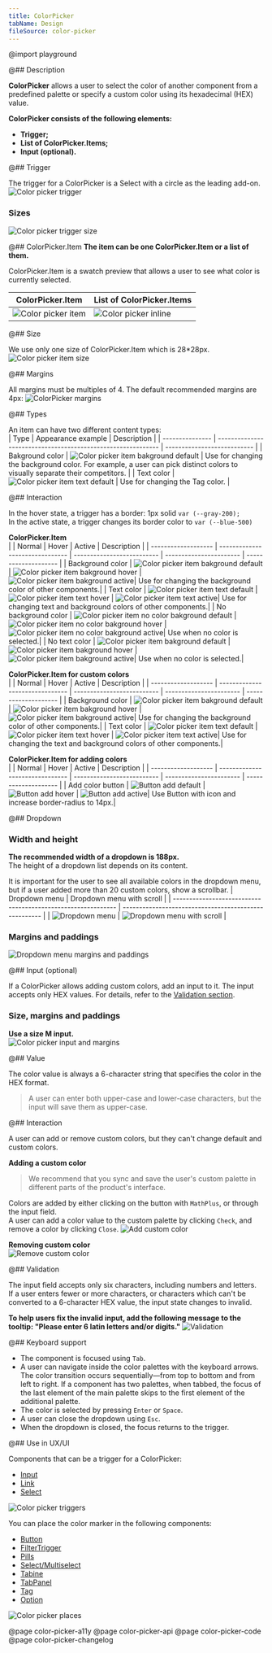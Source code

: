 ```yaml
---
title: ColorPicker
tabName: Design
fileSource: color-picker
---
```


@import playground

@## Description

**ColorPicker** allows a user to select the color of another component from a predefined palette or specify a custom color using its hexadecimal (HEX) value.

**ColorPicker consists of the following elements:**

- **Trigger;**
- **List of ColorPicker.Items;**
- **Input (optional).**

@## Trigger

The trigger for a ColorPicker is a Select with a circle as the leading add-on.
![Color picker trigger](static/trigger.png)

### Sizes

![Color picker trigger size](static/trigger-size.png)

@## ColorPicker.Item
**The item can be one ColorPicker.Item or a list of them.**

ColorPicker.Item is a swatch preview that allows a user to see what color is currently selected.

| ColorPicker.Item                                             | List of ColorPicker.Items                             |
| ------------------------------------------------------------ | ----------------------------------------------------- |
| ![Color picker item](static/colorpicker-item-bg-default.png) | ![Color picker inline](static/colorpicker-inline.png) |

@## Size

We use only one size of ColorPicker.Item which is 28\*28px.
![Color picker item size](static/colorpicker-item-size.png)

@## Margins

All margins must be multiples of 4. The default recommended margins are 4px:
![ColorPicker margins](static/colorpicker-margins.png)

@## Types

An item can have two different content types:  
| Type | Appearance example | Description |
| --------------- | ------------------------------------------------------------ | --------------------------- |
| Bakground color | ![Color picker item bakground default](static/colorpicker-item-bg-default.png) | Use for changing the background color. For example, a user can pick distinct colors to visually separate their competitors. |
| Text color | ![Color picker item text default](static/colorpicker-item-text-default.png) | Use for changing the Tag color. |

@## Interaction

In the hover state, a trigger has a border: 1px solid `var (--gray-200);`  
In the active state, a trigger changes its border color to `var (--blue-500)`

**ColorPicker.Item**  
| | Normal | Hover | Active | Description |
| ------------------- | ------------------------------- | -------------------------- | ----------------------- | -------------------- |
| Background color | ![Color picker item bakground default](static/colorpicker-item-bg-default.png) | ![Color picker item bakground hover](static/colorpicker-item-bg-hover.png) | ![Color picker item bakground active](static/colorpicker-item-bg-active.png)| Use for changing the background color of other components.|
| Text color | ![Color picker item text default](static/colorpicker-item-text-default.png) | ![Color picker item text hover](static/colorpicker-item-text-hover.png) | ![Color picker item text active](static/colorpicker-item-text-active.png)| Use for changing text and background colors of other components.|
| No background color | ![Color picker item  no color bakground default](static/colorpicker-item-nocolor-default.png) | ![Color picker item no color bakground hover](static/colorpicker-item-nocolor-hover.png) | ![Color picker item no color bakground active](static/colorpicker-item-nocolor-active.png)| Use when no color is selected.|
| No text color | ![Color picker item bakground default](static/colorpicker-item-text-nocolor-default.png) | ![Color picker item bakground hover](static/colorpicker-item-text-nocolor-hover.png) | ![Color picker item bakground active](static/colorpicker-item-text-nocolor-active.png)| Use when no color is selected.|

**ColorPicker.Item for custom colors**  
| | Normal | Hover | Active | Description |
| ------------------- | ------------------------------- | -------------------------- | ----------------------- | -------------------- |
| Background color | ![Color picker item bakground default](static/colorpicker-item-bg-default.png) | ![Color picker item bakground hover](static/colorpicker-item-custom-hover.png) | ![Color picker item bakground active](static/colorpicker-item-bg-active.png)| Use for changing the background color of other components.|
| Text color | ![Color picker item text default](static/colorpicker-item-text-default.png) | ![Color picker item text hover](static/colorpicker-item-custom-text-hover.png) | ![Color picker item text active](static/colorpicker-item-text-active.png)| Use for changing the text and background colors of other components.|

**ColorPicker.Item for adding colors**  
| | Normal | Hover | Active | Description |
| ------------------- | ------------------------------- | -------------------------- | ----------------------- | -------------------- |
| Add color button | ![Button add default](static/btn-add-default.png) | ![Button add hover](static/btn-add-hover.png) | ![Button add active](static/btn-add-active.png)| Use Button with icon and increase border-radius to 14px.|

@## Dropdown

### Width and height

**The recommended width of a dropdown is 188px.**  
The height of a dropdown list depends on its content.

It is important for the user to see all available colors in the dropdown menu, but if a user added more than 20 custom colors, show a scrollbar.
| Dropdown menu | Dropdown menu with scroll |
| ------------------------------------------------------------ | ----------------------------------------------------- |
| ![Dropdown menu](static/dropdown-menu.png) | ![Dropdown menu with scroll](static/scroll.png) |

### Margins and paddings

![Dropdown menu margins and paddings](static/colorpicker-margins-paddings.png)

@## Input (optional)

If a ColorPicker allows adding custom colors, add an input to it.
The input accepts only HEX values. For details, refer to the [Validation section](/components/color-picker/#validation).

### Size, margins and paddings

**Use a size M input.**  
![Color picker input and margins](static/colorpicker-input-margins.png)

@## Value

The color value is always a 6-character string that specifies the color in the HEX format.

> A user can enter both upper-case and lower-case characters, but the input will save them as upper-case.

@## Interaction

A user can add or remove custom colors, but they can't change default and custom colors.

**Adding a custom color**

> We recommend that you sync and save the user's custom palette in different parts of the product's interface.

Colors are added by either clicking on the button with `MathPlus`, or through the input field.  
A user can add a color value to the custom palette by clicking `Check`, and remove a color by clicking `Close`.
![Add custom color](static/add-custom-color.png)

**Removing custom color**  
![Remove custom color](static/remove-custom-color.png)

@## Validation

The input field accepts only six characters, including numbers and letters.  
If a user enters fewer or more characters, or characters which can't be converted to a 6-character HEX value, the input state changes to invalid.

**To help users fix the invalid input, add the following message to the tooltip: "Please enter 6 latin letters and/or digits."**
![Validation](static/validation.png)

@## Keyboard support

- The component is focused using `Tab`.
- A user can navigate inside the color palettes with the keyboard arrows. The color transition occurs sequentially—from top to bottom and from left to right. If a component has two palettes, when tabbed, the focus of the last element of the main palette skips to the first element of the additional palette.
- The color is selected by pressing `Enter` or `Space`.
- A user can close the dropdown using `Esc`.
- When the dropdown is closed, the focus returns to the trigger.

@## Use in UX/UI

Components that can be a trigger for a ColorPicker:

- [Input](/components/input/)
- [Link](/components/link/)
- [Select](/components/select/)

![Color picker triggers](static/color-picker-triggers.png)

You can place the color marker in the following components:

- [Button](/components/button/)
- [FilterTrigger](/components/filter-trigger/)
- [Pills](/components/pills/)
- [Select/Multiselect](/components/select/)
- [Tabine](/components/tab-line/)
- [TabPanel](/components/tab-panel/)
- [Tag](/components/tag/)
- [Option](/components/dropdown-menu/#a66af9)

![Color picker places](static/color-picker-places.png)

@page color-picker-a11y
@page color-picker-api
@page color-picker-code
@page color-picker-changelog

